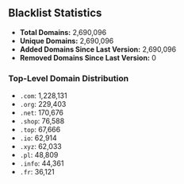 ## Blacklist Statistics

- **Total Domains:** 2,690,096
- **Unique Domains:** 2,690,096
- **Added Domains Since Last Version:** 2,690,096
- **Removed Domains Since Last Version:** 0

### Top-Level Domain Distribution

-  `.com`: 1,228,131
-  `.org`: 229,403
-  `.net`: 170,676
-  `.shop`: 76,588
-  `.top`: 67,666
-  `.io`: 62,914
-  `.xyz`: 62,033
-  `.pl`: 48,809
-  `.info`: 44,361
-  `.fr`: 36,121
